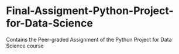 # Final-Assigment-Python-Project-for-Data-Science
Contains the Peer-graded Assignment of the Python Project for Data Science course
